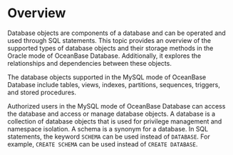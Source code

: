 # Overview

Database objects are components of a database and can be operated and used through SQL statements. This topic provides an overview of the supported types of database objects and their storage methods in the Oracle mode of OceanBase Database. Additionally, it explores the relationships and dependencies between these objects.

The database objects supported in the MySQL mode of OceanBase Database include tables, views, indexes, partitions, sequences, triggers, and stored procedures.

Authorized users in the MySQL mode of OceanBase Database can access the database and access or manage database objects. A database is a collection of database objects that is used for privilege management and namespace isolation. A schema is a synonym for a database. In SQL statements, the keyword `SCHEMA` can be used instead of `DATABASE`. For example, `CREATE SCHEMA` can be used instead of `CREATE DATABASE`.
